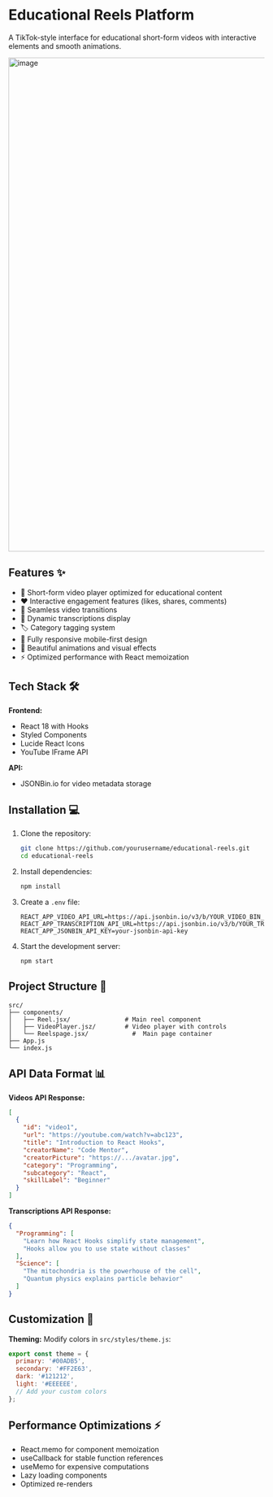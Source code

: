 
# Educational Reels Platform 

A TikTok-style interface for educational short-form videos with interactive elements and smooth animations.

<img width="1912" height="972" alt="image" src="https://github.com/user-attachments/assets/fb2fbd9e-13b2-4c20-9e8a-3f25b0b2fc6e" />

## Features ✨

- 🎥 Short-form video player optimized for educational content
- ♥️ Interactive engagement features (likes, shares, comments)
- 🔄 Seamless video transitions
- 📝 Dynamic transcriptions display
- 🏷️ Category tagging system
- 📱 Fully responsive mobile-first design
- 🎨 Beautiful animations and visual effects
- ⚡ Optimized performance with React memoization

## Tech Stack 🛠️

**Frontend:**
- React 18 with Hooks
- Styled Components
- Lucide React Icons
- YouTube IFrame API

**API:**
- JSONBin.io for video metadata storage

## Installation 💻

1. Clone the repository:
   ```bash
   git clone https://github.com/yourusername/educational-reels.git
   cd educational-reels
   ```

2. Install dependencies:
   ```bash
   npm install
   ```

3. Create a `.env` file:
   ```env
   REACT_APP_VIDEO_API_URL=https://api.jsonbin.io/v3/b/YOUR_VIDEO_BIN_ID
   REACT_APP_TRANSCRIPTION_API_URL=https://api.jsonbin.io/v3/b/YOUR_TRANSCRIPTION_BIN_ID
   REACT_APP_JSONBIN_API_KEY=your-jsonbin-api-key
   ```

4. Start the development server:
   ```bash
   npm start
   ```

## Project Structure 📂

```
src/
├── components/
│   ├── Reel.jsx/               # Main reel component
│   ├── VideoPlayer.jsz/        # Video player with controls
│   └── Reelspage.jsx/            #  Main page container
├── App.js
└── index.js
```

## API Data Format 📊

**Videos API Response:**
```json
[
  {
    "id": "video1",
    "url": "https://youtube.com/watch?v=abc123",
    "title": "Introduction to React Hooks",
    "creatorName": "Code Mentor",
    "creatorPicture": "https://.../avatar.jpg",
    "category": "Programming",
    "subcategory": "React",
    "skillLabel": "Beginner"
  }
]
```

**Transcriptions API Response:**
```json
{
  "Programming": [
    "Learn how React Hooks simplify state management",
    "Hooks allow you to use state without classes"
  ],
  "Science": [
    "The mitochondria is the powerhouse of the cell",
    "Quantum physics explains particle behavior"
  ]
}
```

## Customization 🎨

**Theming:**
Modify colors in `src/styles/theme.js`:
```js
export const theme = {
  primary: '#00ADB5',
  secondary: '#FF2E63',
  dark: '#121212',
  light: '#EEEEEE',
  // Add your custom colors
};
````

## Performance Optimizations ⚡

- React.memo for component memoization
- useCallback for stable function references
- useMemo for expensive computations
- Lazy loading components
- Optimized re-renders



